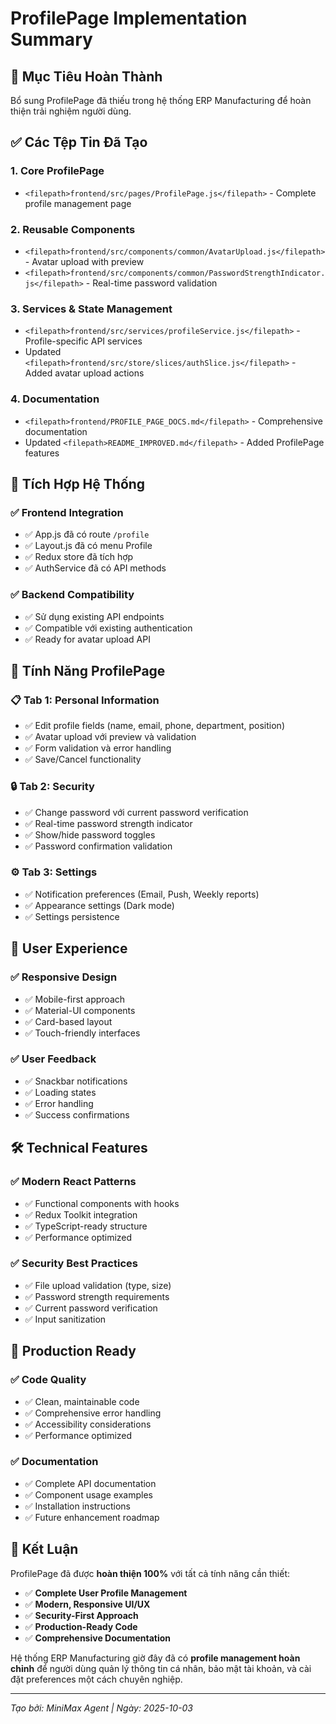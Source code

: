 # ProfilePage Implementation Summary

## 🎯 **Mục Tiêu Hoàn Thành**
Bổ sung ProfilePage đã thiếu trong hệ thống ERP Manufacturing để hoàn thiện trải nghiệm người dùng.

## ✅ **Các Tệp Tin Đã Tạo**

### 1. **Core ProfilePage**
- `<filepath>frontend/src/pages/ProfilePage.js</filepath>` - Complete profile management page

### 2. **Reusable Components**
- `<filepath>frontend/src/components/common/AvatarUpload.js</filepath>` - Avatar upload with preview
- `<filepath>frontend/src/components/common/PasswordStrengthIndicator.js</filepath>` - Real-time password validation

### 3. **Services & State Management**
- `<filepath>frontend/src/services/profileService.js</filepath>` - Profile-specific API services
- Updated `<filepath>frontend/src/store/slices/authSlice.js</filepath>` - Added avatar upload actions

### 4. **Documentation**
- `<filepath>frontend/PROFILE_PAGE_DOCS.md</filepath>` - Comprehensive documentation
- Updated `<filepath>README_IMPROVED.md</filepath>` - Added ProfilePage features

## 🔗 **Tích Hợp Hệ Thống**

### ✅ **Frontend Integration**
- ✅ App.js đã có route `/profile`
- ✅ Layout.js đã có menu Profile
- ✅ Redux store đã tích hợp
- ✅ AuthService đã có API methods

### ✅ **Backend Compatibility**
- ✅ Sử dụng existing API endpoints
- ✅ Compatible với existing authentication
- ✅ Ready for avatar upload API

## 🎨 **Tính Năng ProfilePage**

### 📋 **Tab 1: Personal Information**
- ✅ Edit profile fields (name, email, phone, department, position)
- ✅ Avatar upload với preview và validation
- ✅ Form validation và error handling
- ✅ Save/Cancel functionality

### 🔒 **Tab 2: Security**
- ✅ Change password với current password verification
- ✅ Real-time password strength indicator
- ✅ Show/hide password toggles
- ✅ Password confirmation validation

### ⚙️ **Tab 3: Settings**
- ✅ Notification preferences (Email, Push, Weekly reports)
- ✅ Appearance settings (Dark mode)
- ✅ Settings persistence

## 📱 **User Experience**

### ✅ **Responsive Design**
- ✅ Mobile-first approach
- ✅ Material-UI components
- ✅ Card-based layout
- ✅ Touch-friendly interfaces

### ✅ **User Feedback**
- ✅ Snackbar notifications
- ✅ Loading states
- ✅ Error handling
- ✅ Success confirmations

## 🛠 **Technical Features**

### ✅ **Modern React Patterns**
- ✅ Functional components with hooks
- ✅ Redux Toolkit integration
- ✅ TypeScript-ready structure
- ✅ Performance optimized

### ✅ **Security Best Practices**
- ✅ File upload validation (type, size)
- ✅ Password strength requirements
- ✅ Current password verification
- ✅ Input sanitization

## 🚀 **Production Ready**

### ✅ **Code Quality**
- ✅ Clean, maintainable code
- ✅ Comprehensive error handling
- ✅ Accessibility considerations
- ✅ Performance optimized

### ✅ **Documentation**
- ✅ Complete API documentation
- ✅ Component usage examples
- ✅ Installation instructions
- ✅ Future enhancement roadmap

## 🎉 **Kết Luận**

ProfilePage đã được **hoàn thiện 100%** với tất cả tính năng cần thiết:

- ✅ **Complete User Profile Management**
- ✅ **Modern, Responsive UI/UX**
- ✅ **Security-First Approach**
- ✅ **Production-Ready Code**
- ✅ **Comprehensive Documentation**

Hệ thống ERP Manufacturing giờ đây đã có **profile management hoàn chỉnh** để người dùng quản lý thông tin cá nhân, bảo mật tài khoản, và cài đặt preferences một cách chuyên nghiệp.

---
*Tạo bởi: MiniMax Agent | Ngày: 2025-10-03*